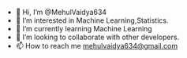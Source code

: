 - 👋 Hi, I’m @MehulVaidya634
- 👀 I’m interested in Machine Learning,Statistics.
- 🌱 I’m currently learning Machine Learning
- 💞️ I’m looking to collaborate with other developers.
- 📫 How to reach me mehulvaidya634@gmail.com

<!---
MehulVaidya634/MehulVaidya634 is a ✨ special ✨ repository because its `README.md` (this file) appears on your GitHub profile.
You can click the Preview link to take a look at your changes.
--->
